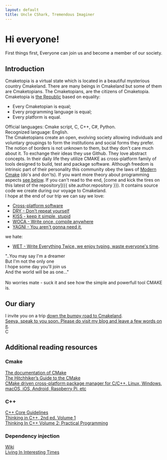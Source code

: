 ```yaml
---
layout: default
title: Uncle CShark, Tremendous Imaginer
---
```


# Hi everyone!
First things first,
Everyone can join us and become a member of our society.
## Introduction
Cmaketopia is a virtual state which is located in a beautiful mysterious country Cmakeland. There are many beings in Cmakeland but some of them are Cmaketopians. The Cmaketopians, are the citizens of Cmaketopia. Cmaketopia is [the Republic](https://en.wikipedia.org/wiki/Republic) based on equality:<br>
- Every Cmaketopian is equal;
- Every programming language is equal;
- Every platform is equal.<br>

Official languages: Cmake script, C, C++, C#, Python.<br>Recognized language: English.<br>
The Cmaketopians create an open, evolving society allowing individuals and voluntary groupings to form the institutions and social forms they prefer. The notion of borders is not unknown to them, but they don't care much about it. To exchange their ideas they use Github. They love abstract concepts. In their daily life they utilize CMAKE as cross-platform family of tools designed to build, test and package software.
Although freedom is intrinsic part of their personality this community obey the laws of [Modern Cmake](https://gist.github.com/mbinna/c61dbb39bca0e4fb7d1f73b0d66a4fd1) (do's and don'ts). If you want more theory about programming aspects [see below](#additional-reading-resources). If you can't read to the end, [come and kick the tires on this latest of the repository]({{ site.author.repository }}). It contains source code we create during our voyage to Cmakeland.<br>I hope at the end of our trip we can say we love:<br>
- [Cross-platform software](https://en.wikipedia.org/wiki/Cross-platform_software)
- [DRY - Don't repeat yourself](https://en.wikipedia.org/wiki/Don%27t_repeat_yourself)
- [KISS - keep it simple, stupid](https://en.wikipedia.org/wiki/KISS_principle)
- [WOCA - Write once, compile anywhere](https://en.wikipedia.org/wiki/Write_once,_compile_anywhere)
- [YAGNI - You aren't gonna need it](https://en.wikipedia.org/wiki/You_aren%27t_gonna_need_it),<br>

we hate:<br>
- [WET - Write Everything Twice, we enjoy typing, waste everyone's time](https://en.wikipedia.org/wiki/Don%27t_repeat_yourself).<br>

"..You may say I'm a dreamer<br>
But I'm not the only one<br>
I hope some day you'll join us<br>
And the world will be as one..."<br><br>
No worries mate - suck it and see how the simple and powerfull tool CMAKE is.<br>
## Our diary
I invite you on a trip [down the bumpy road to Cmakeland](https://unclecshark.github.io/blog/).<br>[Seeya, speak to you soon. Please do visit my blog and leave a few words on it](https://unclecshark.github.io/).<br>C
## Additional reading resources
### Cmake
[The documentation of CMake](https://cmake.org/cmake/help/latest/)<br>
[The Hitchhiker’s Guide to the CMake](https://cgold.readthedocs.io/en/latest/)<br>
[CMake driven cross-platform package manager for C/C++. Linux, Windows, macOS, iOS, Android, Raspberry Pi, etc](https://docs.hunter.sh/en/latest/)<br>
### C++
[C++ Core Guidelines ](https://github.com/isocpp/CppCoreGuidelines)<br>
[Thinking in C++, 2nd ed. Volume 1](http://web.mit.edu/merolish/ticpp/Frames.html)<br>
[Thinking In C++ Volume 2: Practical Programming](http://web.mit.edu/merolish/ticpp/TicV2.html)
### Dependency injection
[Wiki](https://en.wikipedia.org/wiki/Dependency_injection)<br>
[Living In Interesting Times](http://blog.ploeh.dk/2009/01/28/LivingInInterestingTimes/)


